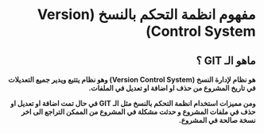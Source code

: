 <div dir = rtl> 

# مفهوم انظمة التحكم بالنسخ (Version Control System)

## ماهو الـ GIT ؟

**هو نظام لإدارة النسخ (Version Control System) وهو نظام يتتبع ويدير جميع التعديلات في تاريخ المشروع من حذف او اضافة او تعديل في الملفات.**

**ومن مميزات استخدام انظمة التحكم بالنسخ مثل الـ GIT في حال تمت اضافة او تعديل او حذف في ملفات المشروع و حدثت مشكلة في المشروع من الممكن التراجع الى اخر نسخة صالحة في المشروع.**

</div>


